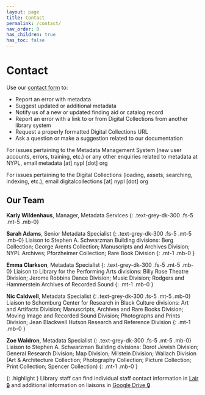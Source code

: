 ```yaml
---
layout: page
title: Contact
permalink: /contact/
nav_order: 8
has_children: true
has_toc: false
---
```


# Contact
Use our [contact form](/metadata-documentation/contact/form/) to:
- Report an error with metadata
- Suggest updated or additional metadata
- Notify us of a new or updated finding aid or catalog record
- Report an error with a link to or from Digital Collections from another library system
- Request a properly formatted Digital Collections URL
- Ask a question or make a suggestion related to our documentation

For issues pertaining to the Metadata Management System (new user accounts, errors, training, etc.) or any other enquiries related to metadata at NYPL, email metadata [at] nypl [dot] org

For issues pertaining to the Digital Collections (loading, assets, searching, indexing, etc.), email digitalcollections [at] nypl [dot] org

## Our Team

**Karly Wildenhaus**, Manager, Metadata Services
{: .text-grey-dk-300 .fs-5 .mt-5 .mb-0}

**Sarah Adams**, Senior Metadata Specialist
{: .text-grey-dk-300 .fs-5 .mt-5 .mb-0}
Liaison to Stephen A. Schwarzman Building divisions: Berg Collection; George Arents Collection; Manuscripts and Archives Division; NYPL Archives; Pforzheimer Collection; Rare Book Division
{: .mt-1 .mb-0 }

**Emma Clarkson**, Metadata Specialist
{: .text-grey-dk-300 .fs-5 .mt-5 .mb-0}
Liaison to Library for the Performing Arts divisions: Billy Rose Theatre Division; Jerome Robbins Dance Division; Music Division; Rodgers and Hammerstein Archives of Recorded Sound
{: .mt-1 .mb-0 }

**Nic Caldwell**, Metadata Specialist
{: .text-grey-dk-300 .fs-5 .mt-5 .mb-0}
Liaison to Schomburg Center for Research in Black Culture divisions: Art and Artifacts Division; Manuscripts, Archives and Rare Books Division; Moving Image and Recorded Sound Division; Photographs and Prints Division; Jean Blackwell Hutson Research and Reference Division
{: .mt-1 .mb-0 }

**Zoe Waldron**, Metadata Specialist
{: .text-grey-dk-300 .fs-5 .mt-5 .mb-0}
Liaison to Stephen A. Schwarzman Building divisions: Dorot Jewish Division; General Research Division; Map Division; Milstein Division; Wallach Division (Art & Architecture Collection; Photography Collection; Picture Collection; Print Collection; Spencer Collection)
{: .mt-1 .mb-0 }

{: .highlight }
Library staff can find individual staff contact information in [Lair 🔒](https://lair.nypl.org/-/departments/library-sites-and-services/research-libraries/metadata-services-unit) and additional information on liaisons in [Google Drive 🔒](https://docs.google.com/spreadsheets/d/1P-YDJigon640fTCLP4Ig4-zmzqrX88v5M24ShuxFNVY/edit) 
